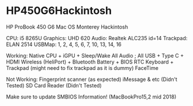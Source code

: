 # HP450G6Hackintosh

HP ProBook 450 G6 Mac OS Monterey Hackintosh

CPU: i5 8265U
Graphics: UHD 620
Audio: Realtek ALC235 id=14
Trackpad: ELAN 2514
USBMap: 1, 2, 4, 5, 6, 7, 10, 13, 14, 16
 
  Working:
Native CPU + iGPU + Sleep/Wake
All Audio ; All USB + Type C + HDMI
Wireless (HeliPort) + Bluetooth
Battery + BIOS RTC
Keyboard + Trackpad (might need to fix trackpad as it is dummy)
FaceTime

  Not Working:
Fingerprint scanner (as expected)
iMessage & etc (Didn't Tested)
SD Card Reader (Didn't Tested)

Make sure to update SMBIOS Information! (MacBookPro15,2 mid 2018)
